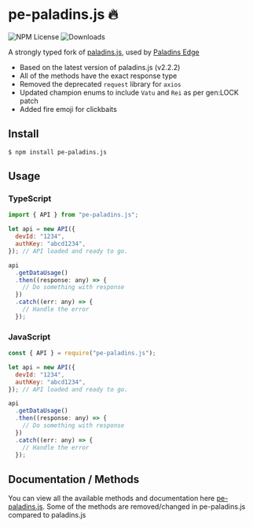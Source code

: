 # pe-paladins.js 🔥

![NPM License](https://img.shields.io/npm/l/pe-paladins.js.svg?style=flat) ![Downloads](https://img.shields.io/npm/dm/pe-paladins.js.svg?style=flat)

A strongly typed fork of [paladins.js](https://www.npmjs.com/package/paladins.js), used by [Paladins Edge](https://paladinsedge.ml)

- Based on the latest version of paladins.js (v2.2.2)
- All of the methods have the exact response type
- Removed the deprecated `request` library for `axios`
- Updated champion enums to include `Vatu` and `Rei` as per gen:LOCK patch
- Added fire emoji for clickbaits

## Install

```
$ npm install pe-paladins.js
```

## Usage

### TypeScript

```javascript
import { API } from "pe-paladins.js";

let api = new API({
  devId: "1234",
  authKey: "abcd1234",
}); // API loaded and ready to go.

api
  .getDataUsage()
  .then((response: any) => {
    // Do something with response
  })
  .catch((err: any) => {
    // Handle the error
  });
```

### JavaScript

```javascript
const { API } = require("pe-paladins.js");

let api = new API({
  devId: "1234",
  authKey: "abcd1234",
}); // API loaded and ready to go.

api
  .getDataUsage()
  .then((response: any) => {
    // Do something with response
  })
  .catch((err: any) => {
    // Handle the error
  });
```

## Documentation / Methods

You can view all the available methods and documentation here [pe-paladins.js](https://pe-paladinsjs.netlify.app/). Some of the methods are removed/changed in pe-paladins.js compared to paladins.js
